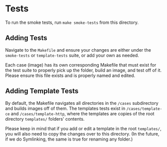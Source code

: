 # Tests

To run the smoke tests, run `make smoke-tests` from this directory.

## Adding Tests

Navigate to the `Makefile` and ensure your changes are either under the `smoke-tests` or `template-tests` suite, or add your own as needed.

Each case (image) has its own corresponding Makefile that must exist for the test suite to properly pick up the folder, build an image, and test off of it. Please ensure this file exists and is properly named and edited.

## Adding Template Tests

By default, the Makefile navigates all directories in the `/cases` subdirectory and builds images off of them. The templates tests exist in `/cases/template-ce` and `/cases/template-http`, where the templates are copies of the root directory `templates/` folders' contents. 

Please keep in mind that if you add or edit a template in the root `templates/`, you will also need to copy the changes over to this directory. (In the future, if we do Symlinking, the same is true for renaming any folder.)
